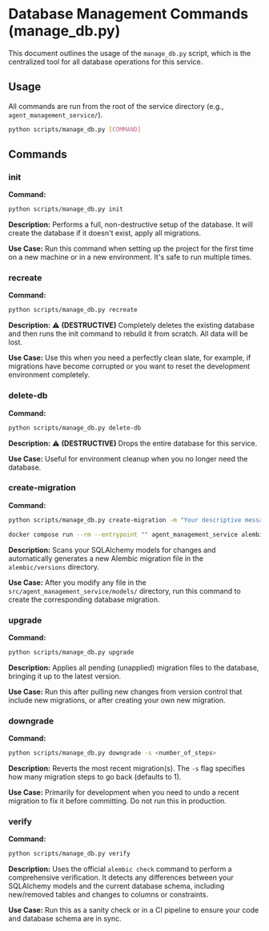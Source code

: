 # Database Management Commands (manage_db.py)

This document outlines the usage of the `manage_db.py` script, which is the centralized tool for all database operations for this service.

## Usage

All commands are run from the root of the service directory (e.g., `agent_management_service/`).

```bash
python scripts/manage_db.py [COMMAND]
```

## Commands

### init

**Command:**

```bash
python scripts/manage_db.py init
```

**Description:** Performs a full, non-destructive setup of the database. It will create the database if it doesn't exist, apply all migrations.

**Use Case:** Run this command when setting up the project for the first time on a new machine or in a new environment. It's safe to run multiple times.

### recreate

**Command:**

```bash
python scripts/manage_db.py recreate
```

**Description:** ⚠️ **(DESTRUCTIVE)** Completely deletes the existing database and then runs the init command to rebuild it from scratch. All data will be lost.

**Use Case:** Use this when you need a perfectly clean slate, for example, if migrations have become corrupted or you want to reset the development environment completely.

### delete-db

**Command:**

```bash
python scripts/manage_db.py delete-db
```

**Description:** ⚠️ **(DESTRUCTIVE)** Drops the entire database for this service.

**Use Case:** Useful for environment cleanup when you no longer need the database.

### create-migration

**Command:**

```bash
python scripts/manage_db.py create-migration -m "Your descriptive message"

docker compose run --rm --entrypoint "" agent_management_service alembic revision --autogenerate -m "Your descriptive message"
```

**Description:** Scans your SQLAlchemy models for changes and automatically generates a new Alembic migration file in the `alembic/versions` directory.

**Use Case:** After you modify any file in the `src/agent_management_service/models/` directory, run this command to create the corresponding database migration.

### upgrade

**Command:**

```bash
python scripts/manage_db.py upgrade
```

**Description:** Applies all pending (unapplied) migration files to the database, bringing it up to the latest version.

**Use Case:** Run this after pulling new changes from version control that include new migrations, or after creating your own new migration.

### downgrade

**Command:**

```bash
python scripts/manage_db.py downgrade -s <number_of_steps>
```

**Description:** Reverts the most recent migration(s). The `-s` flag specifies how many migration steps to go back (defaults to 1).

**Use Case:** Primarily for development when you need to undo a recent migration to fix it before committing. Do not run this in production.

### verify

**Command:**

```bash
python scripts/manage_db.py verify
```

**Description:** Uses the official `alembic check` command to perform a comprehensive verification. It detects any differences between your SQLAlchemy models and the current database schema, including new/removed tables and changes to columns or constraints.

**Use Case:** Run this as a sanity check or in a CI pipeline to ensure your code and database schema are in sync.

